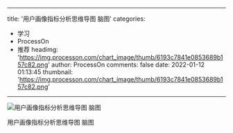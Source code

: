 
---
title: '用户画像指标分析思维导图 脑图'
categories: 
 - 学习
 - ProcessOn
 - 推荐
headimg: 'https://img.processon.com/chart_image/thumb/6193c7841e0853689b157c82.png'
author: ProcessOn
comments: false
date: 2022-01-12 01:13:45
thumbnail: 'https://img.processon.com/chart_image/thumb/6193c7841e0853689b157c82.png'
---

<div>   
<img class="thumb" alt="用户画像指标分析思维导图 脑图" src="https://img.processon.com/chart_image/thumb/6193c7841e0853689b157c82.png" referrerpolicy="no-referrer">
<p>用户画像指标分析思维导图 脑图</p>  
</div>
            